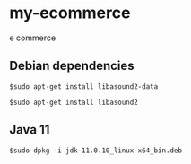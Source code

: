 # my-ecommerce #
e commerce

## Debian dependencies ##

    $sudo apt-get install libasound2-data
    
    $sudo apt-get install libasound2

## Java 11 ##
    
    $sudo dpkg -i jdk-11.0.10_linux-x64_bin.deb
